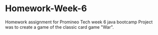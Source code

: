 # Homework-Week-6
Homework assignment for Promineo Tech week 6 java bootcamp
Project was to create a game of the classic card game "War".
